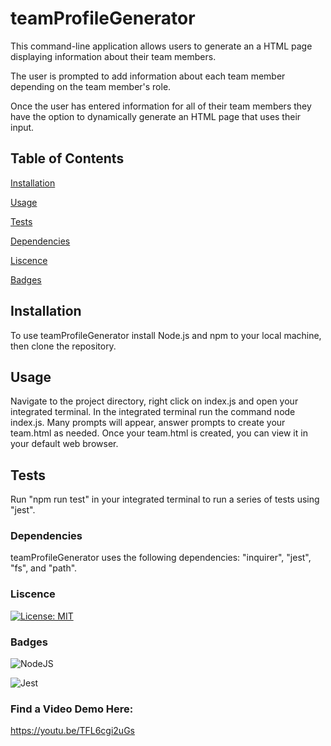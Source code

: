 # teamProfileGenerator

This command-line application allows users to generate an a HTML page displaying information about their team members. 

The user is prompted to add information about each team member depending on the team member's role.

Once the user has entered information for all of their team members they have the option to dynamically generate an HTML page that uses their input. 


## Table of Contents
[Installation](#installation)

[Usage](#usage)

[Tests](#tests)

[Dependencies](#dependencies)

[Liscence](#liscence)

[Badges](#badges)

## Installation

To use teamProfileGenerator install Node.js and npm to your local machine, then clone the repository.


## Usage

Navigate to the project directory, right click on index.js and open your integrated terminal. In the integrated terminal run the command node index.js. Many prompts will appear, answer prompts to create your team.html as needed. Once your team.html is created, you can view it in your default web browser.


## Tests

Run "npm run test" in your integrated terminal to run a series of tests using "jest".


### Dependencies

teamProfileGenerator uses the following dependencies: "inquirer", "jest",
"fs", and "path".


### Liscence
[![License: MIT](https://img.shields.io/badge/License-MIT-yellow.svg)](https://opensource.org/licenses/MIT)

### Badges

![NodeJS](https://img.shields.io/badge/node.js-6DA55F?style=for-the-badge&logo=node.js&logoColor=white)

![Jest](https://img.shields.io/badge/-jest-%23C21325?style=for-the-badge&logo=jest&logoColor=white)

### Find a Video Demo Here:
https://youtu.be/TFL6cgi2uGs